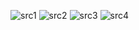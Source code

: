 ![src1](https://user-images.githubusercontent.com/61667679/139282912-cf231ec0-b4de-4bba-a828-97bca327c0ef.JPG)
![src2](https://user-images.githubusercontent.com/61667679/139282917-6890ccad-0979-4b8b-b9c7-cbc7fbab068c.JPG)
![src3](https://user-images.githubusercontent.com/61667679/139282918-2d3f4431-b72b-474c-9cfa-fe6b4d35ed6e.JPG)
![src4](https://user-images.githubusercontent.com/61667679/139282919-56246c19-e127-42ea-905c-d636286e924b.JPG)
